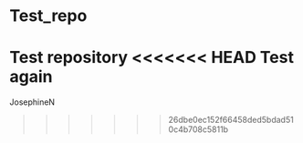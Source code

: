 # Test_repo
Test repository
<<<<<<< HEAD
Test again
=======
JosephineN
>>>>>>> 26dbe0ec152f66458ded5bdad510c4b708c5811b

